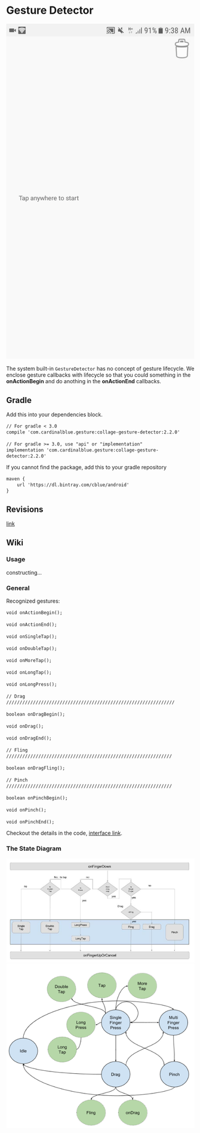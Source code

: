Gesture Detector
===

![demo](docs/demo.gif)

The system built-in `GestureDetector` has no concept of gesture lifecycle. We enclose gesture callbacks with lifecycle so that you could something in the **onActionBegin** and do anothing in the **onActionEnd** callbacks.

Gradle
---

Add this into your dependencies block.

```
// For gradle < 3.0
compile 'com.cardinalblue.gesture:collage-gesture-detector:2.2.0'

// For gradle >= 3.0, use "api" or "implementation"
implementation 'com.cardinalblue.gesture:collage-gesture-detector:2.2.0'
```

If you cannot find the package, add this to your gradle repository

```
maven {
    url 'https://dl.bintray.com/cblue/android'
}
```

Revisions
---

[link](CHANGELOG.md)

Wiki
---

### Usage

constructing...

### General

Recognized gestures:

```
void onActionBegin();

void onActionEnd();

void onSingleTap();

void onDoubleTap();

void onMoreTap();

void onLongTap();

void onLongPress();

// Drag ///////////////////////////////////////////////////////////////

boolean onDragBegin();

void onDrag();

void onDragEnd();

// Fling //////////////////////////////////////////////////////////////

boolean onDragFling();

// Pinch //////////////////////////////////////////////////////////////

boolean onPinchBegin();

void onPinch();

void onPinchEnd();
```

Checkout the details in the code, [interface link](library/src/main/java/com/cardinalblue/gesture/IGestureListener.java).

### The State Diagram

![state diagram](docs/figure-state-paradigm.jpg)
![state diagram2](docs/GestureDetectorState.png)